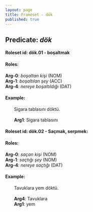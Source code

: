 ```yaml
---
layout: page
title: Frameset - dök
published: true
---
```

<h2>Predicate: <i>dök</i></h2>
<h4>Roleset id: dök.01 - boşaltmak<br>
<h4>Roles:</h4>
<b>Arg-0</b>: <i>boşaltan kişi</i>  (NOM) <br>
<b>Arg-1</b>: <i>boşaltılan şey</i>  (ACC) <br>
<b>Arg-4</b>: <i>nereye boşaltıldığı</i>  (DAT) <br>
<h4>Example:</h4>
&emsp;&emsp;Sigara tablasını döktü.<br><br>
&emsp;&emsp;<b>Arg1</b>:  Sigara tablasını<br>

<h4>Roleset id: dök.02 - Saçmak, serpmek:<br>
<h4>Roles:</h4>
<b>Arg-0</b>: <i>saçan kişi</i>  (NOM) <br>
<b>Arg-1</b>: <i>saçtığı şey</i>  (NOM) <br>
<b>Arg-4</b>: <i>nereye saçtığı</i>  (DAT) <br>
<h4>Example:</h4>
&emsp;&emsp;Tavuklara yem döktü.<br><br>
&emsp;&emsp;<b>Arg4</b>:  Tavuklara<br>
&emsp;&emsp;<b>Arg1</b>:  yem<br>

